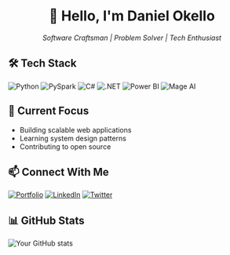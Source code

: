 <div align="center">
  <h1>👋 Hello, I'm Daniel Okello</h1>
  <p><em>Software Craftsman | Problem Solver | Tech Enthusiast</em></p>
</div>

## 🛠 Tech Stack
![Python](https://img.shields.io/badge/-Python-3776AB?style=flat-square&logo=python&logoColor=white)
![PySpark](https://img.shields.io/badge/-PySpark-E25A1C?style=flat-square&logo=apache-spark&logoColor=white)
![C#](https://img.shields.io/badge/-C%23-239120?style=flat-square&logo=c-sharp&logoColor=white)
![.NET](https://img.shields.io/badge/-.NET-512BD4?style=flat-square&logo=.net&logoColor=white)
![Power BI](https://img.shields.io/badge/-Power%20BI-F2C811?style=flat-square&logo=power-bi&logoColor=black)
![Mage AI](https://img.shields.io/badge/-Mage%20AI-FF5733?style=flat-square)

## 🔭 Current Focus
- Building scalable web applications
- Learning system design patterns
- Contributing to open source

## 📫 Connect With Me
[![Portfolio](https://img.shields.io/badge/Portfolio-000000?style=flat-square&logo=About.me&logoColor=white)](https://danielokello.fly.dev)
[![LinkedIn](https://img.shields.io/badge/LinkedIn-0077B5?style=flat-square&logo=linkedin&logoColor=white)](https://linkedin.com/in/okellodaniel)
[![Twitter](https://img.shields.io/badge/Twitter-100000?style=flat-square&logo=x&logoColor=white)](https://x.com/okellodani)

## 📊 GitHub Stats
![Your GitHub stats](https://github-readme-stats.vercel.app/api?username=okellodaniel&show_icons=true&theme=dark)
